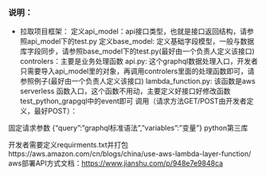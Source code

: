 ### 说明：

* 拉取项目框架：
定义api_model：api接口类型，也就是接口返回结构，请参照api_model下的test.py
定义base_model: 定义基础字段模型，一般与数据库字段同步，请参照base_model下的test.py(最好由一个负责人定义该接口)
controlers：主要是业务处理函数
api.py: 这个graphql数据处理入口，开发者只需要导入api_model里的对象，再调用controlers里面的处理函数即可，请参照例子(最好由一个负责人定义该接口)
lambda_function.py: 该函数是aws serverless 函数入口，这个函数不用动，主要定义好接口好修改函数test_python_grapgql中的event即可
调用（请求方法GET/POST由开发者定义，最好POST）：

固定请求参数
{“query”:”graphql标准语法”,”variables”:”变量”}
python第三库

开发者需要定义requirments.txt并打包https://aws.amazon.com/cn/blogs/china/use-aws-lambda-layer-function/
aws部署API方式文档：https://www.jianshu.com/p/948e7e9848ca
